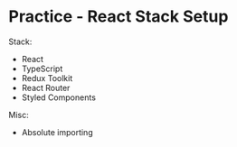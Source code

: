 # Practice - React Stack Setup

Stack:

- React
- TypeScript
- Redux Toolkit
- React Router
- Styled Components

Misc:

- Absolute importing
